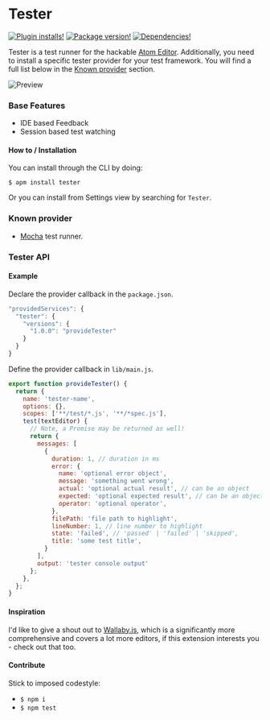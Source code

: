 # Tester

<!-- [![Build Status](https://img.shields.io/circleci/project/yacut/tester.svg?style=flat-square)](https://circleci.com/gh/yacut/tester) -->
[![Plugin installs!](https://img.shields.io/apm/dm/tester.svg?style=flat-square)](https://atom.io/packages/tester)
[![Package version!](https://img.shields.io/apm/v/tester.svg?style=flat-square)](https://atom.io/packages/tester)
[![Dependencies!](https://img.shields.io/david/yacut/Tester.svg?style=flat-square)](https://david-dm.org/yacut/tester)

Tester is a test runner for the hackable [Atom Editor](http://atom.io). Additionally, you need to install a specific tester provider for your test framework. You will find a full list below in the [Known provider](#known-providers) section.

![Preview](https://raw.githubusercontent.com/yacut/tester/master/preview.gif)

### Base Features
- IDE based Feedback
- Session based test watching

#### How to / Installation

You can install through the CLI by doing:

```
$ apm install tester
```

Or you can install from Settings view by searching for `Tester`.

### Known provider

* [Mocha](https://atom.io/packages/tester-mocha) test runner.

### Tester API

#### Example

Declare the provider callback in the `package.json`.

```js
"providedServices": {
  "tester": {
    "versions": {
      "1.0.0": "provideTester"
    }
  }
}
```

Define the provider callback in `lib/main.js`.

```js
export function provideTester() {
  return {
    name: 'tester-name',
    options: {},
    scopes: ['**/test/*.js', '**/*spec.js'],
    test(textEditor) {
      // Note, a Promise may be returned as well!
      return {
        messages: [
          {
            duration: 1, // duration in ms
            error: {
              name: 'optional error object',
              message: 'something went wrong',
              actual: 'optional actual result', // can be an object
              expected: 'optional expected result', // can be an object
              operator: 'optional operator',
            },
            filePath: 'file path to highlight',
            lineNumber: 1, // line number to highlight
            state: 'failed', // 'passed' | 'failed' | 'skipped',
            title: 'some test title',
          }
        ],
        output: 'tester console output'
      };
    },
  };
}
```
#### Inspiration

I'd like to give a shout out to [Wallaby.js](https://wallabyjs.com/), which is a significantly more comprehensive and covers a lot more editors, if this extension interests you - check out that too.

#### Contribute

Stick to imposed codestyle:

* `$ npm i`
* `$ npm test`
